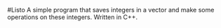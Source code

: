 #Listo
A simple program that saves integers in a vector and make some operations on these integers.
Written in C++.

